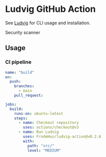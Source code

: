 # Ludvig GitHub Action

See [Ludvig](https://github.com/frodehus/ludvig) for CLI usage and installation.

Security scanner

## Usage

### CI pipeline

```yaml
name: "build"
on:
  push:
    branches:
      - main
    pull_request:

jobs:
  build:
    runs-on: ubuntu-latest
    steps:
      - name: Checkout repository
        uses: actions/checkout@v3
      - name: Run Ludvig
        uses: FrodeHus/ludvig-action@v0.2.6
        with:
          path: "src/"
          level: "MEDIUM"
```
